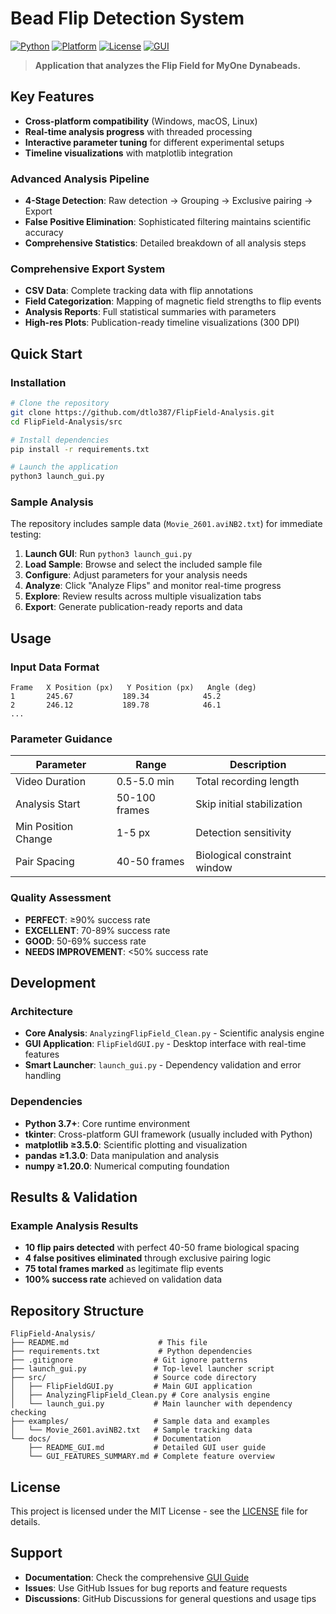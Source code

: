 # **Bead Flip Detection System**

[![Python](https://img.shields.io/badge/Python-3.7+-blue.svg)](https://www.python.org/downloads/)
[![Platform](https://img.shields.io/badge/Platform-Windows%20%7C%20macOS%20%7C%20Linux-lightgrey.svg)](https://github.com/yourusername/FlipField-Analysis)
[![License](https://img.shields.io/badge/License-MIT-green.svg)](LICENSE)
[![GUI](https://img.shields.io/badge/GUI-tkinter%20%7C%20matplotlib-orange.svg)](FlipFieldGUI.py)

> **Application that analyzes the Flip Field for MyOne Dynabeads.**

## **Key Features**

- **Cross-platform compatibility** (Windows, macOS, Linux)
- **Real-time analysis progress** with threaded processing
- **Interactive parameter tuning** for different experimental setups
- **Timeline visualizations** with matplotlib integration

### **Advanced Analysis Pipeline**
- **4-Stage Detection**: Raw detection → Grouping → Exclusive pairing → Export
- **False Positive Elimination**: Sophisticated filtering maintains scientific accuracy
- **Comprehensive Statistics**: Detailed breakdown of all analysis steps

### **Comprehensive Export System**
- **CSV Data**: Complete tracking data with flip annotations
- **Field Categorization**: Mapping of magnetic field strengths to flip events
- **Analysis Reports**: Full statistical summaries with parameters
- **High-res Plots**: Publication-ready timeline visualizations (300 DPI)

## **Quick Start**

### **Installation**
```bash
# Clone the repository
git clone https://github.com/dtlo387/FlipField-Analysis.git
cd FlipField-Analysis/src

# Install dependencies
pip install -r requirements.txt

# Launch the application
python3 launch_gui.py
```

### **Sample Analysis**
The repository includes sample data (`Movie_2601.aviNB2.txt`) for immediate testing:

1. **Launch GUI**: Run `python3 launch_gui.py`
2. **Load Sample**: Browse and select the included sample file
3. **Configure**: Adjust parameters for your analysis needs
4. **Analyze**: Click "Analyze Flips" and monitor real-time progress
5. **Explore**: Review results across multiple visualization tabs
6. **Export**: Generate publication-ready reports and data

## **Usage**

### **Input Data Format**
```
Frame   X Position (px)   Y Position (px)   Angle (deg)
1       245.67           189.34            45.2
2       246.12           189.78            46.1
...
```

### **Parameter Guidance**
| Parameter | Range | Description |
|-----------|-------|-------------|
| Video Duration | 0.5-5.0 min | Total recording length |
| Analysis Start | 50-100 frames | Skip initial stabilization |
| Min Position Change | 1-5 px | Detection sensitivity |
| Pair Spacing | 40-50 frames | Biological constraint window |

### **Quality Assessment**
- **PERFECT**: ≥90% success rate
- **EXCELLENT**: 70-89% success rate  
- **GOOD**: 50-69% success rate
- **NEEDS IMPROVEMENT**: <50% success rate

## **Development**

### **Architecture**
- **Core Analysis**: `AnalyzingFlipField_Clean.py` - Scientific analysis engine
- **GUI Application**: `FlipFieldGUI.py` - Desktop interface with real-time features
- **Smart Launcher**: `launch_gui.py` - Dependency validation and error handling

### **Dependencies**
- **Python 3.7+**: Core runtime environment
- **tkinter**: Cross-platform GUI framework (usually included with Python)
- **matplotlib ≥3.5.0**: Scientific plotting and visualization
- **pandas ≥1.3.0**: Data manipulation and analysis
- **numpy ≥1.20.0**: Numerical computing foundation

## **Results & Validation**

### **Example Analysis Results**
- **10 flip pairs detected** with perfect 40-50 frame biological spacing
- **4 false positives eliminated** through exclusive pairing logic
- **75 total frames marked** as legitimate flip events
- **100% success rate** achieved on validation data

## **Repository Structure**

```
FlipField-Analysis/
├── README.md                    # This file
├── requirements.txt             # Python dependencies
├── .gitignore                  # Git ignore patterns
├── launch_gui.py               # Top-level launcher script
├── src/                        # Source code directory
│   ├── FlipFieldGUI.py         # Main GUI application
│   ├── AnalyzingFlipField_Clean.py # Core analysis engine
│   └── launch_gui.py           # Main launcher with dependency checking
├── examples/                   # Sample data and examples
│   └── Movie_2601.aviNB2.txt   # Sample tracking data
└── docs/                       # Documentation
    ├── README_GUI.md           # Detailed GUI user guide
    └── GUI_FEATURES_SUMMARY.md # Complete feature overview
```

## **License**

This project is licensed under the MIT License - see the [LICENSE](LICENSE) file for details.

## **Support**

- **Documentation**: Check the comprehensive [GUI Guide](docs/README_GUI.md)
- **Issues**: Use GitHub Issues for bug reports and feature requests
- **Discussions**: GitHub Discussions for general questions and usage tips

